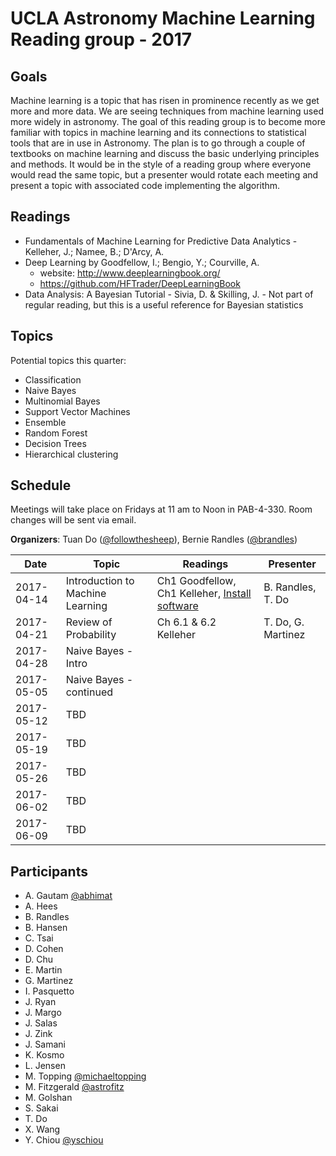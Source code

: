 # UCLA Astronomy Machine Learning Reading group - 2017

## Goals
Machine learning is a topic that has risen in prominence recently as we get more and more data. We are seeing techniques from machine learning used more widely in astronomy. The goal of this reading group is to become more familiar with topics in machine learning and its connections to statistical tools that are in use in Astronomy. The plan is to go through a couple of textbooks on machine learning and discuss the basic underlying principles and methods. It would be in the style of a reading group where everyone would read the same topic, but a presenter would rotate each meeting and present a topic with associated code implementing the algorithm.

## Readings
- Fundamentals of Machine Learning for Predictive Data Analytics - Kelleher, J.; Namee, B.; D'Arcy, A.
- Deep Learning by Goodfellow, I.; Bengio, Y.;  Courville, A.
  - website: http://www.deeplearningbook.org/
  - https://github.com/HFTrader/DeepLearningBook
- Data Analysis: A Bayesian Tutorial - Sivia, D. & Skilling, J. - Not part of regular reading, but this is a useful reference for Bayesian statistics

## Topics
Potential topics this quarter:
- Classification
- Naive Bayes
- Multinomial Bayes
- Support Vector Machines
- Ensemble
- Random Forest
- Decision Trees
- Hierarchical clustering

## Schedule
Meetings will take place on Fridays at 11 am to Noon in PAB-4-330. Room changes will be sent via email.

**Organizers**: Tuan Do ([@followthesheep](https://github.com/followthesheep)), Bernie Randles ([@brandles](https://github.com/brandles))

| Date | Topic | Readings | Presenter |
| --- | --- | --- | --- |
|2017-04-14| Introduction to Machine Learning | Ch1 Goodfellow, Ch1 Kelleher, [Install software](https://github.com/UCLAMLRG/Basics) | B. Randles, T. Do |
|2017-04-21| Review of Probability | Ch 6.1 & 6.2 Kelleher | T. Do, G. Martinez|
|2017-04-28| Naive Bayes - Intro |
|2017-05-05| Naive Bayes - continued |
|2017-05-12| TBD |
|2017-05-19| TBD |
|2017-05-26| TBD |
|2017-06-02| TBD |
|2017-06-09| TBD |

## Participants
- A.	Gautam [@abhimat](https://github.com/abhimat)
- A.	Hees
- B.	Randles
- B.	Hansen
- C.	Tsai
- D.	Cohen
- D.	Chu
- E.	Martin
- G.	Martinez
- I.	Pasquetto
- J.	Ryan
- J.	Margo
- J.	Salas
- J. 	Zink
- J.	Samani
- K.	Kosmo
- L.	Jensen
- M.	Topping [@michaeltopping](https://github.com/michaeltopping)
- M.	Fitzgerald [@astrofitz](https://github.com/astrofitz)
- M.	Golshan
- S.	Sakai
- T.	Do
- X.	Wang
- Y.	Chiou [@yschiou](https://github.com/yschiou)

